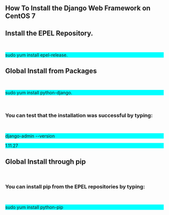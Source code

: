 <h2>How To Install the Django Web Framework on CentOS 7</h2>

<h2>Install the EPEL Repository.</h2><br>

<p style="background-color:aqua">sudo yum install epel-release.</p>

<h2>Global Install from Packages</h2><br>

<p style="background-color:aqua">sudo yum install python-django.</p><br>

<h3>You can test that the installation was successful by typing:</h3><br>

<p style="background-color:aqua">django-admin --version</p>

<p style="background-color:aqua">1.11.27</p>


<h2>Global Install through pip</h2><br>

<h3>You can install pip from the EPEL repositories by typing:</h3><br>

<p style="background-color:aqua">sudo yum install python-pip</p>

